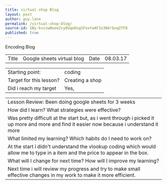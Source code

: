 ```yaml
---
title: virtual shop Blog
layout: post
author: guy.lane
permalink: /virtual-shop-blog/
source-id: 1By-kvszwWxee2cy0UqoKogSFexteAF1o3N4rbuqZfF8
published: true
---
```

Encoding Blog

<table>
  <tr>
    <td>Title</td>
    <td>Google sheets virtual blog</td>
    <td>Date</td>
    <td>08.03.17</td>
  </tr>
</table>


<table>
  <tr>
    <td>Starting point:</td>
    <td>coding</td>
  </tr>
  <tr>
    <td>Target for this lesson?</td>
    <td>Creating a shop</td>
  </tr>
  <tr>
    <td>Did i reach my target</td>
    <td>Yes,  </td>
  </tr>
</table>


<table>
  <tr>
    <td>Lesson Review: Been doing google sheets for 3 weeks</td>
  </tr>
  <tr>
    <td>How did I learn? What strategies were effective? </td>
  </tr>
  <tr>
    <td>Was pretty difficult at the start but, as i went through i picked it up more and more and find it easier now because i understand it more</td>
  </tr>
  <tr>
    <td>What limited my learning? Which habits do I need to work on? </td>
  </tr>
  <tr>
    <td>At the start i didn't understand the vlookup coding which would allow me to type in a item and the price to appear in the box.</td>
  </tr>
  <tr>
    <td>What will I change for next time? How will I improve my learning?</td>
  </tr>
  <tr>
    <td>Next time i will review my progress and try to make small effective changes in my work to make it more efficient.</td>
  </tr>
</table>


